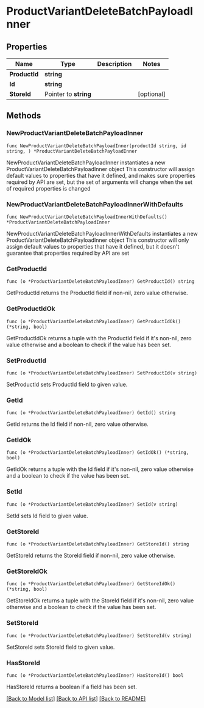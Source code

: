 # ProductVariantDeleteBatchPayloadInner

## Properties

Name | Type | Description | Notes
------------ | ------------- | ------------- | -------------
**ProductId** | **string** |  | 
**Id** | **string** |  | 
**StoreId** | Pointer to **string** |  | [optional] 

## Methods

### NewProductVariantDeleteBatchPayloadInner

`func NewProductVariantDeleteBatchPayloadInner(productId string, id string, ) *ProductVariantDeleteBatchPayloadInner`

NewProductVariantDeleteBatchPayloadInner instantiates a new ProductVariantDeleteBatchPayloadInner object
This constructor will assign default values to properties that have it defined,
and makes sure properties required by API are set, but the set of arguments
will change when the set of required properties is changed

### NewProductVariantDeleteBatchPayloadInnerWithDefaults

`func NewProductVariantDeleteBatchPayloadInnerWithDefaults() *ProductVariantDeleteBatchPayloadInner`

NewProductVariantDeleteBatchPayloadInnerWithDefaults instantiates a new ProductVariantDeleteBatchPayloadInner object
This constructor will only assign default values to properties that have it defined,
but it doesn't guarantee that properties required by API are set

### GetProductId

`func (o *ProductVariantDeleteBatchPayloadInner) GetProductId() string`

GetProductId returns the ProductId field if non-nil, zero value otherwise.

### GetProductIdOk

`func (o *ProductVariantDeleteBatchPayloadInner) GetProductIdOk() (*string, bool)`

GetProductIdOk returns a tuple with the ProductId field if it's non-nil, zero value otherwise
and a boolean to check if the value has been set.

### SetProductId

`func (o *ProductVariantDeleteBatchPayloadInner) SetProductId(v string)`

SetProductId sets ProductId field to given value.


### GetId

`func (o *ProductVariantDeleteBatchPayloadInner) GetId() string`

GetId returns the Id field if non-nil, zero value otherwise.

### GetIdOk

`func (o *ProductVariantDeleteBatchPayloadInner) GetIdOk() (*string, bool)`

GetIdOk returns a tuple with the Id field if it's non-nil, zero value otherwise
and a boolean to check if the value has been set.

### SetId

`func (o *ProductVariantDeleteBatchPayloadInner) SetId(v string)`

SetId sets Id field to given value.


### GetStoreId

`func (o *ProductVariantDeleteBatchPayloadInner) GetStoreId() string`

GetStoreId returns the StoreId field if non-nil, zero value otherwise.

### GetStoreIdOk

`func (o *ProductVariantDeleteBatchPayloadInner) GetStoreIdOk() (*string, bool)`

GetStoreIdOk returns a tuple with the StoreId field if it's non-nil, zero value otherwise
and a boolean to check if the value has been set.

### SetStoreId

`func (o *ProductVariantDeleteBatchPayloadInner) SetStoreId(v string)`

SetStoreId sets StoreId field to given value.

### HasStoreId

`func (o *ProductVariantDeleteBatchPayloadInner) HasStoreId() bool`

HasStoreId returns a boolean if a field has been set.


[[Back to Model list]](../README.md#documentation-for-models) [[Back to API list]](../README.md#documentation-for-api-endpoints) [[Back to README]](../README.md)



